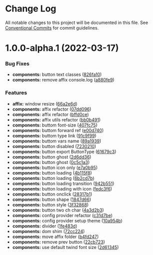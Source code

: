 # Change Log

All notable changes to this project will be documented in this file.
See [Conventional Commits](https://conventionalcommits.org) for commit guidelines.

# 1.0.0-alpha.1 (2022-03-17)


### Bug Fixes

* **components:** button text classes ([826fa10](https://github.com/maxiaochuan/mxcins/commit/826fa1047a3ecdcfb20f64742bf288b7037bbf3f))
* **components:** remove affix console.log ([a880fe9](https://github.com/maxiaochuan/mxcins/commit/a880fe986a3a9c6e38413ab90963d6df13d71c59))


### Features

* **affix:** window resize ([66a2e6d](https://github.com/maxiaochuan/mxcins/commit/66a2e6d98be4e5a07771b0e3f022fb9909d2cef6))
* **components:** affix refactor ([07dd096](https://github.com/maxiaochuan/mxcins/commit/07dd096d6a5748cff3aadd7b2858f54d35b69db0))
* **components:** affix refactor ([bffd0ce](https://github.com/maxiaochuan/mxcins/commit/bffd0ce71a5602437764fcb52f62bb0cadbed67c))
* **components:** affix utils refactor ([bb0b491](https://github.com/maxiaochuan/mxcins/commit/bb0b49157f26b8725f3e0c66581109a5e3227a1b))
* **components:** buttom font-size ([407fc75](https://github.com/maxiaochuan/mxcins/commit/407fc75934ba86dfccbd6428fb5927311ce0d6fc))
* **components:** buttom forward ref ([e00d740](https://github.com/maxiaochuan/mxcins/commit/e00d74003c8d1315308c06ca92fec1425b29f459))
* **components:** buttom type link ([91c9f99](https://github.com/maxiaochuan/mxcins/commit/91c9f996bbafb5fb9251cc83f5022c78a9e3a8d8))
* **components:** buttom vars name ([89a1939](https://github.com/maxiaochuan/mxcins/commit/89a193957fe58c4c67659f1f21e07c2b39dcf12d))
* **components:** button disabled ([7230210](https://github.com/maxiaochuan/mxcins/commit/72302107dfe11b56cd9f6007a27a0ee1a93f943a))
* **components:** button export ButtonType ([61679c3](https://github.com/maxiaochuan/mxcins/commit/61679c31f001a879c6be6b9a9dbd4b4b95cbc7d4))
* **components:** button ghost ([2d6dd36](https://github.com/maxiaochuan/mxcins/commit/2d6dd363990c81d9948c15ba3341b21499fa22e9))
* **components:** button ghost ([0c5c1a3](https://github.com/maxiaochuan/mxcins/commit/0c5c1a3e32118aba9e83ea8cc349495618117c9c))
* **components:** button icon only ([e7a0b95](https://github.com/maxiaochuan/mxcins/commit/e7a0b95452a25802ec909784bf7e2e99445b915b))
* **components:** button loading ([4b115f8](https://github.com/maxiaochuan/mxcins/commit/4b115f8b6e594023aaa03bc4bedffe6bca567268))
* **components:** button loading ([6b2cd7b](https://github.com/maxiaochuan/mxcins/commit/6b2cd7b0c0b3dea200b0fd5ca189f6ce672c10da))
* **components:** button loading transition ([942b551](https://github.com/maxiaochuan/mxcins/commit/942b551956e1f5a747a79ec27225b8d271a6f9cb))
* **components:** button loading with icon ([fedc3f6](https://github.com/maxiaochuan/mxcins/commit/fedc3f6e39ce2b74368564dfd1ccb0248183ac02))
* **components:** button onclick ([28317b1](https://github.com/maxiaochuan/mxcins/commit/28317b1fbd0517f11720ac5fce54e7384de03175))
* **components:** button shape ([1847d66](https://github.com/maxiaochuan/mxcins/commit/1847d66a14d6fb7d08f825e478a37fcec425f672))
* **components:** button style ([3f32868](https://github.com/maxiaochuan/mxcins/commit/3f32868b1b492da1ea70756a58547da31db88b69))
* **components:** button two ch char ([4a3d2b3](https://github.com/maxiaochuan/mxcins/commit/4a3d2b31a68a2beba59e7639c67c30b558d988fd))
* **components:** config provider refactor ([c31d7be](https://github.com/maxiaochuan/mxcins/commit/c31d7be1116082fe6fa47e251fc52d8019a24300))
* **components:** config provider setup theme ([10a954b](https://github.com/maxiaochuan/mxcins/commit/10a954b0d05926c38d14d9753ef0bb9ea5724719))
* **components:** divider ([1fe483d](https://github.com/maxiaochuan/mxcins/commit/1fe483ddceb29e4f8d1ceadfa64f59c997c1b783))
* **components:** dom shim ([72cc224](https://github.com/maxiaochuan/mxcins/commit/72cc224148fdac728e906e7f55a52ab027712f77))
* **components:** move affix folder ([b4fd247](https://github.com/maxiaochuan/mxcins/commit/b4fd247f9801bd5d518b05018e30916c446becee))
* **components:** remove prev button ([22cb723](https://github.com/maxiaochuan/mxcins/commit/22cb723eda6ad74b35fbf0ac121bf4892a9eb257))
* **components:** use default twind font size ([2d61345](https://github.com/maxiaochuan/mxcins/commit/2d6134581b28905aae7614c3d4bf019028b21ffc))
